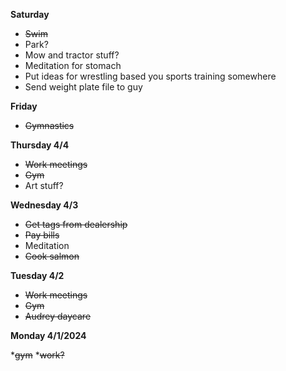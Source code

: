 **Saturday**
* ~~Swim~~
* Park?
* Mow and tractor stuff? 
* Meditation for stomach
* Put ideas for wrestling based you sports training somewhere
* Send weight plate file to guy

**Friday**
* ~~Gymnastics~~


**Thursday 4/4**
* ~~Work meetings~~
* ~~Gym~~
* Art stuff?

**Wednesday 4/3**
* ~~Get tags from dealership~~
* ~~Pay bills~~
* Meditation 
* ~~Cook salmon~~

**Tuesday 4/2**

* ~~Work meetings~~
* ~~Gym~~
* ~~Audrey daycare~~


**Monday 4/1/2024**

*~~gym~~
*~~work?~~